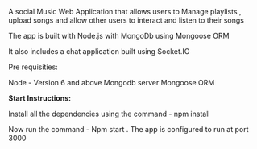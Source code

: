 A social Music Web Application that allows users to Manage playlists , upload songs and allow other users to interact and listen to their songs

The app is built with Node.js with MongoDb using Mongoose ORM 

It also includes a chat application built using Socket.IO

Pre requisities:

Node - Version 6 and above
Mongodb server 
Mongoose ORM

<strong> Start Instructions: </strong>

Install all the dependencies using the command -  npm install

Now run the command - 
Npm start . The app is configured to run at port 3000
